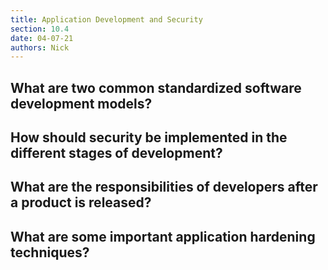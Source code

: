 ```yaml
---
title: Application Development and Security
section: 10.4
date: 04-07-21
authors: Nick
---
```

What are two common standardized software development models?
---
How should security be implemented in the different stages of development?
---
What are the responsibilities of developers after a product is released?
---
What are some important application hardening techniques?
---
